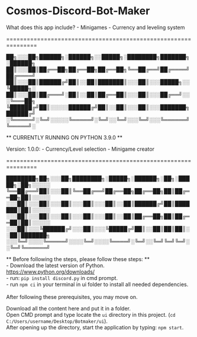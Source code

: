 # Cosmos-Discord-Bot-Maker

What does this app include?
    - Minigames
    - Currency and leveling system

===============================================================

██╗░░░██╗██████╗░██████╗░░█████╗░████████╗███████╗░██████╗
██║░░░██║██╔══██╗██╔══██╗██╔══██╗╚══██╔══╝██╔════╝██╔════╝
██║░░░██║██████╔╝██║░░██║███████║░░░██║░░░█████╗░░╚█████╗░
██║░░░██║██╔═══╝░██║░░██║██╔══██║░░░██║░░░██╔══╝░░░╚═══██╗
╚██████╔╝██║░░░░░██████╔╝██║░░██║░░░██║░░░███████╗██████╔╝
░╚═════╝░╚═╝░░░░░╚═════╝░╚═╝░░╚═╝░░░╚═╝░░░╚══════╝╚═════╝░

** CURRENTLY RUNNING ON PYTHON 3.9.0 **

Version: 1.0.0:
    - Currency/Level selection
    - Minigame creator

===============================================================

████████╗██╗░░░██╗████████╗░█████╗░██████╗░██╗░█████╗░██╗░░░░░
╚══██╔══╝██║░░░██║╚══██╔══╝██╔══██╗██╔══██╗██║██╔══██╗██║░░░░░
░░░██║░░░██║░░░██║░░░██║░░░██║░░██║██████╔╝██║███████║██║░░░░░
░░░██║░░░██║░░░██║░░░██║░░░██║░░██║██╔══██╗██║██╔══██║██║░░░░░
░░░██║░░░╚██████╔╝░░░██║░░░╚█████╔╝██║░░██║██║██║░░██║███████╗
░░░╚═╝░░░░╚═════╝░░░░╚═╝░░░░╚════╝░╚═╝░░╚═╝╚═╝╚═╝░░╚═╝╚══════╝

** Before following the steps, please follow these steps: **<br />
    - Download the latest version of Python. https://www.python.org/downloads/<br />
    - run: ```pip install discord.py``` in cmd prompt.<br />
    - run ```npm ci``` in your terminal in ui folder to install all needed dependencies.<br />
<br />
After following these prerequisites, you may move on.<br />

Download all the content here and put it in a folder. <br />
Open CMD prompt and type locate the `ui` directory in this project. (`cd C:/Users/username/Desktop/Botmaker/ui`). <br />
After opening up the directory, start the application by typing: `npm start`.
